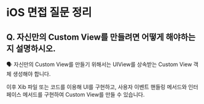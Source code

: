 # iOS 면접 질문 정리

## Q. 자신만의 Custom View를 만들려면 어떻게 해야하는지 설명하시오.

🗣️ 자신만의 Custom View를 만들기 위해서는 UIView를 상속받는 Custom View 객체 생성해야 합니다.

이후 Xib 파일 또는 코드를 이용해 UI를 구현하고, 사용자 이벤트 핸들링 메서드와 인터페이스 메서드를 구현하여 Custom View를 만들 수 있습니다.
